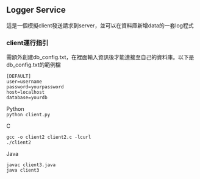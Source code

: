 ##  Logger Service
這是一個模擬client發送請求到server，並可以在資料庫新增data的一套log程式

### client運行指引
需額外創建db_config.txt，在裡面輸入資訊後才能連接至自己的資料庫。以下是db_config.txt的範例檔
```
[DEFAULT]  
user=username
password=yourpassword  
host=localhost  
database=yourdb  
```

Python  
``python client.py``  

C 
``` 
gcc -o client2 client2.c -lcurl  
./client2
```

Java  
```
javac client3.java  
java client3  
```



